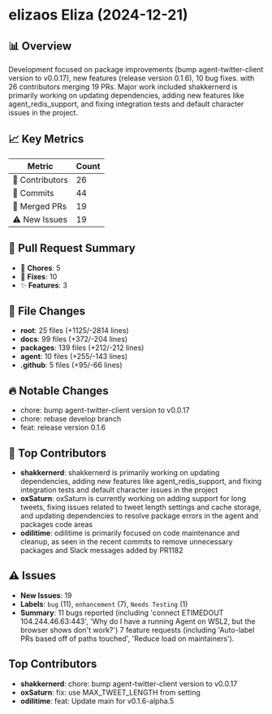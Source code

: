 # elizaos Eliza (2024-12-21)
    
## 📊 Overview
Development focused on package improvements (bump agent-twitter-client version to v0.0.17), new features (release version 0.1.6), 10 bug fixes. with 26 contributors merging 19 PRs. Major work included shakkernerd is primarily working on updating dependencies, adding new features like agent_redis_support, and fixing integration tests and default character issues in the project.

## 📈 Key Metrics
| Metric | Count |
|---------|--------|
| 👥 Contributors | 26 |
| 📝 Commits | 44 |
| 🔄 Merged PRs | 19 |
| ⚠️ New Issues | 19 |

## 🔄 Pull Request Summary
- 🧹 **Chores**: 5
- 🐛 **Fixes**: 10
- ✨ **Features**: 3

## 📁 File Changes
- **root**: 25 files (+1125/-2814 lines)
- **docs**: 99 files (+372/-204 lines)
- **packages**: 139 files (+212/-212 lines)
- **agent**: 10 files (+255/-143 lines)
- **.github**: 5 files (+95/-66 lines)

## 🔥 Notable Changes
- chore: bump agent-twitter-client version to v0.0.17
- chore: rebase develop branch
- feat: release version 0.1.6

## 👥 Top Contributors
- **shakkernerd**: shakkernerd is primarily working on updating dependencies, adding new features like agent_redis_support, and fixing integration tests and default character issues in the project
- **oxSaturn**: oxSaturn is currently working on adding support for long tweets, fixing issues related to tweet length settings and cache storage, and updating dependencies to resolve package errors in the agent and packages code areas
- **odilitime**: odilitime is primarily focused on code maintenance and cleanup, as seen in the recent commits to remove unnecessary packages and Slack messages added by PR1182

## ⚠️ Issues
- **New Issues**: 19
- **Labels**: `bug` (11), `enhancement` (7), `Needs Testing` (1)
- **Summary**: 11 bugs reported (including 'connect ETIMEDOUT 104.244.46.63:443', 'Why do I have a running Agent on WSL2, but the browser shows don't work?') 7 feature requests (including 'Auto-label PRs based off of paths touched', 'Reduce load on maintainers').

## Top Contributors
- **shakkernerd**: chore: bump agent-twitter-client version to v0.0.17
- **oxSaturn**: fix: use MAX_TWEET_LENGTH from setting
- **odilitime**: feat: Update main for v0.1.6-alpha.5